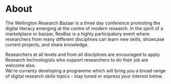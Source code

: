 # About

The Wellington Research Bazaar is a three day conference promoting the digital literacy emerging at the centre of modern research. In the spirit of a marketplace or bazaar, ResBaz is a highly participatory event where researchers from many different disciplines can learn new skills, showcase current projects, and share knowledge.

Researchers at all levels and from all disciplines are encouraged to apply. <br>Research technologists who support researchers to do their job are welcome also. 
<br>
We're currenty developing a programme which will bring you a broad range of digital research skills topics - stay tuned or express your interest below.